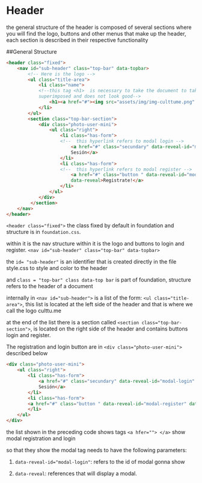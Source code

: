 Header
=============

the general structure of the header is composed of several sections where you will find the logo, buttons and other menus that make up the header, each section is described in their respective functionality

##General Structure

```html
<header class="fixed">
    <nav id="sub-header" class="top-bar" data-topbar>
        <!-- Here is the logo -->
		<ul class="title-area">
	        <li class="name">
	        <!--this tag <h1>  is necessary to take the document to take the padding, if the image is
	        superimposed and does not look good-->
		        <h1><a href="#"><img src="assets/img/img-culttume.png" alt="Culttu.me"></a></h1>
		    </li>
		</ul>
		<section class="top-bar-section">
			<div class="photo-user-mini">
			    <ul class="right">
                    <li class="has-form">
                    <!--  this hyperlink refers to modal login -->
                        <a href="#" class="secundary" data-reveal-id="modal-login" data-reveal>Iniciar
                        Sesión</a>
					</li>
					<li class="has-form">
					<!--  this hyperlink refers to modal register -->
					    <a href="#" class="button " data-reveal-id="modal-register"
					    data-reveal>Registrate!</a>
					</li>
			    </ul>
			</div>
		 </section>
	</nav>
</header>
```

`<header class="fixed">` the class fixed by default in foundation and structure is in `foundation.css`.

within it is the nav structure within it is the logo and buttons to login and register.
`<nav id="sub-header" class="top-bar" data-topbar>`

the `id= "sub-header"` is an identifier that is created directly in the file style.css to style and color to the header

and `class = "top-bar" class data-top bar` is part of foundation, structure refers to the header of a document

internally in `<nav id="sub-header">`  is a list of the form: `<ul class="title-area">`, this list is located at the left side of the header and that is where we call the logo culttu.me

at the end of the list there is a section called `<section class="top-bar-section">`, is located on the right side of the header and contains buttons login and register.

The registration and login button are in `<div class="photo-user-mini">` described below

```html
<div class="photo-user-mini">
	<ul class="right">
	    <li class="has-form">
	        <a href="#" class="secundary" data-reveal-id="modal-login" data-reveal>Iniciar
	        Sesión</a>
	    </li>
	    <li class="has-form">
		<a href="#" class="button " data-reveal-id="modal-register" data-reveal>Registrate!</a>
		</li>
	</ul>
</div>
```
the list shown in the preceding code shows tags `<a hfer=""> </a>`
show modal registration and login

so that they show the modal tag needs to have the following parameters:

1. `data-reveal-id="modal-login"`: refers to the id of modal gonna show

2. `data-reveal`: references that will display a modal.



















